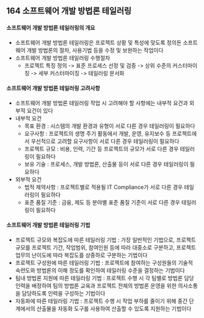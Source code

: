 ## 164 소프트웨어 개발 방법론 테일러링

#### 소프트웨어 개발 방법론 테일러링의 개요

- 소프트웨어 개발 방법론 테일러링은 프로젝트 상황 및 특성에 맞도록 정의돈 소프트웨어 개발 방법론의 절차, 사용기법 등을 수정 및 보완하는 작업이다
- 소프트웨어 개발 방법론 테일러링 수행절차
  - 프로젝트 특징 정의 -> 표준 프로세스 선정 및 검증 -> 상위 수준의 커스터마이징 -> 세부 커스터마이징 -> 테일러링 문서화



#### 소프트웨어 개발 방법론 테일러링 고려사항

- 소프트웨어 개발 방법론 테일러링 작업 시 고려해야 할 사항에는 내부적 요건과 외부적 요건이 있다
- 내부적 요건
  - 목표 환경 : 시스템의 개발 환경과 유형이 서로 다른 경우 테일러링이 필요하다
  - 요구사항 : 프로젝트의 생명 주기 활동에서 개발, 운영, 유지보수 등 프로젝트에서 우선적으로 고려할 요구사항이 서로 다른 경우 테일러링이 필요하다
  - 프로젝트 규모 : 비용, 인력, 기간 등 프로젝트의 규모가 서로 다른 경우 테일러링이 필요하다
  - 보유 기술 : 프로세스, 개발 방법론, 산출물 등이 서로 다른 경우 테일러링이 필요하다
- 외부적 요건
  - 법적 제약사항 : 프로젝트별로 적용될 IT Compliance가 서로 다른 경우 테일러링이 필요하다
  - 표준 품질 기준 : 금융, 제도 등 분야별 표준 품질 기준이 서로 다른 경우 테일러링이 필요하다



#### 소프트웨어 개발 방법론 테일러링 기법

- 프로젝트 규모와 복잡도에 따른 테일러링 기법 : 가장 일반적인 기법으로, 프로젝트 규모를 프로젝트 기간, 작업범위, 참여인원 등에 따라 대중소로 구분하고, 프로젝트 업무의 난이도에 따라 복잡도를 상중하로 구분하는 기법이다
- 프로젝트 구성원에 따른 테일러링 기법 : 프로젝트에 참여하는 구성원들의 기술적 숙련도와 방법론의 이해 정도를 확인하여 테일러링 수준을 결정하는 기법이다
- 팀내 방법론 지원에 따른 테일러링 기법 : 프로젝트 수행 시 각 팀별로 방법론 담당 인력을 배정하여 팀의 방법론 교육과 프로젝트 전체의 방법론 운영을 위한 의사소통을 담당하도록 인력을 구성하는 기법이다
- 자동화에 따른 테일러링 기법 : 프로젝트 수행 시 작업 부하를 줄이기 위해 중간 단계에서의 산출물을 자동화 도구를 사용하여 산출할 수 있도록 지원하는 기법이다
